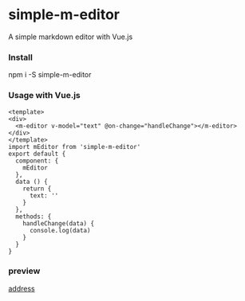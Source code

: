 # simple-m-editor

A simple markdown editor with Vue.js

### Install

npm i -S simple-m-editor

### Usage with Vue.js

```
<template>
<div>
  <m-editor v-model="text" @on-change="handleChange"></m-editor>
</div>
</template>
import mEditor from 'simple-m-editor'
export default {
  component: {
    mEditor
  },
  data () {
    return {
      text: ''
    }
  },
  methods: {
    handleChange(data) {
      console.log(data)
    }
  }
}
```

### preview

[address](https://hellomrbigshot.github.io/simple-m-editor/dist/index.html)
